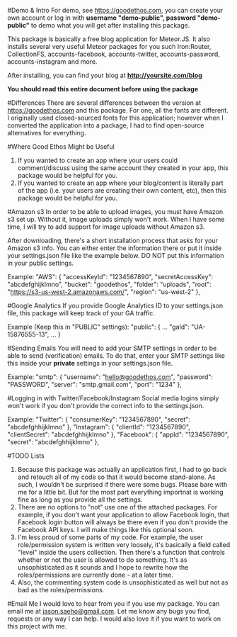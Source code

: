 
#Demo & Intro
For demo, see https://goodethos.com, you can create your own account or log in with **username "demo-public", password "demo-public"** to demo what you will get after installing this package.

This package is basically a free blog application for Meteor.JS. It also installs several very useful Meteor packages for you such Iron:Router, CollectionFS, accounts-facebook, accounts-twitter, accounts-password, accounts-instagram and more.

After installing, you can find your blog at **http://yoursite.com/blog**

**You should read this entire document before using the package**

#Differences
There are several differences between the version at https://goodethos.com and this package. For one, all the fonts are different. I originally used closed-sourced fonts for this application; however when I converted the application into a package, I had to find open-source alternatives for everything.

#Where Good Ethos Might be Useful
1. If you wanted to create an app where your users could comment/discuss using the same account they created in your app, this package would be helpful for you.
2. If you wanted to create an app where your blog/content is literally part of the app (i.e. your users are creating their own content, etc), then this package would be helpful for you.

#Amazon s3
In order to be able to upload images, you must have Amazon s3 set up. Without it, image uploads simply won't work. When I have some time, I will try to add support for image uploads without Amazon s3.

After downloading, there's a short installation process that asks for your Amazon s3 info. You can either enter the information there or put it inside your settings.json file like the example below. DO NOT put this information in your public settings.

Example:
"AWS": {
	"accessKeyId": "1234567890",
	"secretAccessKey": "abcdefghijklmno",
	"bucket": "goodethos",
	"folder": "uploads",
	"root": "https://s3-us-west-2.amazonaws.com/",
	"region": "us-west-2"
},

#Google Analytics
If you provide Google Analytics ID to your settings.json file, this package will keep track of your GA traffic.

Example (Keep this in "PUBLIC" settings):
"public": {
	...
	"gaId": "UA-15876555-13",
	...
}


#Sending Emails
You will need to add your SMTP settings in order to be able to send (verification) emails. To do that, enter your SMTP settings like this inside your **private** settings in your settings.json file.


Example:
"smtp": {
	"username": "hello@goodethos.com",
	"password": "PASSWORD",
	"server": "smtp.gmail.com",
	"port": "1234"
},

#Logging in with Twitter/Facebook/Instagram
Social media logins simply won't work if you don't provide the correct info to the settings.json.

Example:
"Twitter": {
	"consumerKey": "1234567890",
	"secret": "abcdefghhijklmno"
},
"Instagram": {
	"clientId": "1234567890",
	"clientSecret": "abcdefghhijklmno"
},
"Facebook": {
	"appId": "1234567890",
	"secret": "abcdefghhijklmno"
},

#TODO Lists
1. Because this package was actually an application first, I had to go back and retouch all of my code so that it would become stand-alone. As such, I wouldn't be surprised if there were some bugs. Please bare with me for a little bit. But for the most part everything importnat is working fine as long as you provide all the settings.
2. There are no options to "not" use one of the attached packages. For example, if you don't want your application to allow Facebook login, that Facebook login button will always be there even if you don't provide the Facebook API keys. I will make things like this optional soon.
3. I'm less proud of some parts of my code. For example, the user role/permission system is written very loosely, it's basically a field called "level" inside the users collection. Then there's a function that controls whether or not the user is allowed to do something. It's as unsophisticated as it sounds and I hope to rewrite how the roles/permissions are currently done - at a later time.
4. Also, the commenting system code is unsophisticated as well but not as bad as the roles/permissions.

#Email Me
I would love to hear from you if you use my package. You can email me at jason.saeho@gmail.com. Let me know any bugs you find, requests or any way I can help. I would also love it if you want to work on this project with me.
